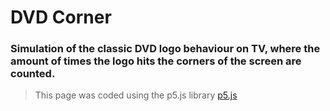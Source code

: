 # DVD Corner

### Simulation of the classic DVD logo behaviour on TV, where the amount of times the logo hits the corners of the screen are counted.

> This page was coded using the p5.js library [p5.js](https://p5js.org/)
